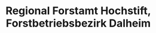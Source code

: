 ---
title: "Regional Forstamt Hochstift, Forstbetriebsbezirk Dalheim"
url: /lichtenau/regional-forstamt-hochstift-forstbetriebsbezirk-dalheim/
shop: Hofladen
---
